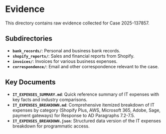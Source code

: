 # Evidence

This directory contains raw evidence collected for Case 2025-137857.

## Subdirectories

- **`bank_records/`**: Personal and business bank records.
- **`shopify_reports/`**: Sales and financial reports from Shopify.
- **`invoices/`**: Invoices for various business expenses.
- **`correspondence/`**: Email and other correspondence relevant to the case.

## Key Documents

- **`IT_EXPENSES_SUMMARY.md`**: Quick reference summary of IT expenses with key facts and industry comparisons.
- **`IT_EXPENSES_BREAKDOWN.md`**: Comprehensive itemized breakdown of IT expenses by category (Shopify Plus, AWS, Microsoft 365, Adobe, Sage, payment gateways) for Response to AD Paragraphs 7.2-7.5.
- **`IT_EXPENSES_BREAKDOWN.json`**: Structured data version of the IT expenses breakdown for programmatic access.

